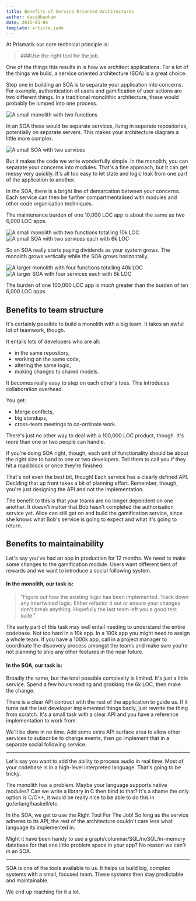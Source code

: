 ```yaml
---
title: Benefits of Service Oriented Architectures
author: davidbanham
date: 2015-05-06
template: article.jade
---
```


At Prismatik our core technical principle is:

> ###Use the right tool for the job.

One of the things this results in is how we architect applications. For a lot of the things we build, a service oriented architecture (SOA) is a great choice.

Step one in building an SOA is to separate your application into concerns. For example, authentication of users and gamification of user actions are two different things. In a traditional monolithic architecture, these would probably be lumped into one process.

![A small monolith with two functions](monolith_1.png)

In an SOA these would be separate services, living in separate repositories, potentially on separate servers. This makes your architecture diagram a little more complex.

![A small SOA with two services](soa_1.png)

But it makes the code we write wonderfully simple. In the monolith, you can separate your concerns into modules. That's a fine approach, but it can get messy very quickly. It's all too easy to let state and logic leak from one part of the application to another.

In the SOA, there is a bright line of demarcation between your concerns. Each service can then be further compartmentalised with modules and other code organisation techniques.

The maintenance burden of one 10,000 LOC app is about the same as two 6,000 LOC apps.

![A small monolith with two functions totalling 10k LOC](monolith_2.png)
![A small SOA with two services each with 6k LOC](soa_2.png)

So an SOA really starts paying dividends as your system grows. The monolith grows vertically while the SOA grows horizontally.

![A larger monolith with four functions totalling 40k LOC](monolith_3.png)
![A larger SOA with four services each with 6k LOC](soa_3.png)

The burden of one 100,000 LOC app is _much_ greater than the burden of ten 6,000 LOC apps.

## Benefits to team structure

It's certainly possible to build a monolith with a big team. It takes an awful lot of teamwork, though.

It entails lots of developers who are all:
  * in the same repository,
  * working on the same code,
  * altering the same logic,
  * making changes to shared models.

It becomes really easy to step on each other's toes. This introduces collaboration overhead.

You get:
  * Merge conflicts,
  * big standups,
  * cross-team meetings to co-ordinate work.

There's just no other way to deal with a 100,000 LOC product, though. It's more than one or two people can handle.

If you're doing SOA right, though, each unit of functionality should be about the right size to hand to one or two developers. Tell them to call you if they hit a road block or once they're finished.

That's not even the best bit, though! Each service has a clearly defined API. Deciding that up front takes a bit of planning effort. Remember, though, you're just designing the API and not the implementation.

The benefit to this is that your teams are no longer dependent on one another. It doesn't matter that Bob hasn't completed the authorisation service yet. Alice can still get on and build the gamification service, since she knows what Bob's service is going to expect and what it's going to return.

## Benefits to maintainability

Let's say you've had an app in production for 12 months. We need to make some changes to the gamification module. Users want different tiers of rewards and we want to introduce a social following system.

#### In the monolith, our task is:
> "Figure out how the existing logic has been implemented. Track down any intertwined logic. Either refactor it out or ensure your changes don't break anything. Hopefully the last team left you a good test suite."

The early part of this task may well entail needing to understand the entire codebase. Not too hard in a 10k app. In a 100k app you might need to assign a whole team. If you have a 1000k app, call in a project manager to coordinate the discovery process amongst the teams and make sure you're not planning to ship any other features in the near future.

#### In the SOA, our task is:
Broadly the same, but the total possible complexity is limited. It's just a little service. Spend a few hours reading and grokking the 6k LOC, then make the change.

There is a clear API contract with the rest of the application to guide us. If it turns out the last developer implemented things badly, just rewrite the thing from scratch. It's a small task with a clear API and you have a reference implementation to work from.

We'll be done in no time. Add some extra API surface area to allow other services to subscribe to change events, then go implement that in a separate social following service.

______

Let's say you want to add the ability to process audio in real time. Most of your codebase is in a high-level interpreted language. That's going to be tricky.

The monolith has a problem. Maybe your language supports native modules? Can we write a library in C then bind to that? It's a shame the only option is C/C++, it would be really nice to be able to do this in go/erlang/haskell/etc.

In the SOA, we get to use the Right Tool For The Job! So long as the service adheres to its API, the rest of the architecture couldn't care less what language its implemented in.

Might it have been handy to use a graph/columnar/SQL/noSQL/in-memory database for that one little problem space in your app? No reason we can't in an SOA.

______

SOA is one of the tools available to us. It helps us build big, complex systems with a small, focused team. These systems then stay predictable and maintainable.

We end up reaching for it a lot.
